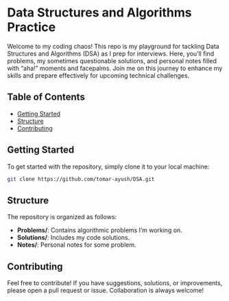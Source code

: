 # Data Structures and Algorithms Practice

Welcome to my coding chaos! This repo is my playground for tackling Data Structures and Algorithms (DSA) as I prep for interviews. Here, you’ll find problems, my sometimes questionable solutions, and personal notes filled with “aha!” moments and facepalms. Join me on this journey to enhance my skills and prepare effectively for upcoming technical challenges.

## Table of Contents

- [Getting Started](#getting-started)
- [Structure](#structure)
- [Contributing](#contributing)


## Getting Started

To get started with the repository, simply clone it to your local machine:

```bash
git clone https://github.com/tomar-ayush/DSA.git
```
## Structure

The repository is organized as follows:

-   **Problems/**: Contains algorithmic problems I’m working on.
-   **Solutions/**: Includes my code solutions.
-   **Notes/**: Personal notes for some problem.

## Contributing

Feel free to contribute! If you have suggestions, solutions, or improvements, please open a pull request or issue. Collaboration is always welcome!

